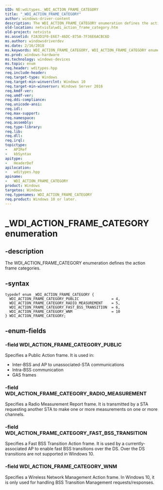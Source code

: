 ```yaml
---
UID: NE:wditypes._WDI_ACTION_FRAME_CATEGORY
title: "_WDI_ACTION_FRAME_CATEGORY"
author: windows-driver-content
description: The WDI_ACTION_FRAME_CATEGORY enumeration defines the action frame categories.
old-location: netvista\wdi_action_frame_category.htm
old-project: netvista
ms.assetid: F2A3D1F0-E6E7-46DC-875A-7F36E6ACBC6D
ms.author: windowsdriverdev
ms.date: 2/16/2018
ms.keywords: WDI_ACTION_FRAME_CATEGORY, WDI_ACTION_FRAME_CATEGORY enumeration [Device and Driver Installation], WDI_ACTION_FRAME_CATEGORY_FAST_BSS_TRANSITION, WDI_ACTION_FRAME_CATEGORY_PUBLIC, WDI_ACTION_FRAME_CATEGORY_RADIO_MEASUREMENT, WDI_ACTION_FRAME_CATEGORY_WNM, _WDI_ACTION_FRAME_CATEGORY, netvista.wdi_action_frame_category, netvista.wifi_action_frame_category, wditypes/WDI_ACTION_FRAME_CATEGORY, wditypes/WDI_ACTION_FRAME_CATEGORY_FAST_BSS_TRANSITION, wditypes/WDI_ACTION_FRAME_CATEGORY_PUBLIC, wditypes/WDI_ACTION_FRAME_CATEGORY_RADIO_MEASUREMENT, wditypes/WDI_ACTION_FRAME_CATEGORY_WNM
ms.prod: windows-hardware
ms.technology: windows-devices
ms.topic: enum
req.header: wditypes.hpp
req.include-header: 
req.target-type: Windows
req.target-min-winverclnt: Windows 10
req.target-min-winversvr: Windows Server 2016
req.kmdf-ver: 
req.umdf-ver: 
req.ddi-compliance: 
req.unicode-ansi: 
req.idl: 
req.max-support: 
req.namespace: 
req.assembly: 
req.type-library: 
req.lib: 
req.dll: 
req.irql: 
topictype:
-	APIRef
-	kbSyntax
apitype:
-	HeaderDef
apilocation:
-	wditypes.hpp
apiname:
-	WDI_ACTION_FRAME_CATEGORY
product: Windows
targetos: Windows
req.typenames: WDI_ACTION_FRAME_CATEGORY
req.product: Windows 10 or later.
---
```


# _WDI_ACTION_FRAME_CATEGORY enumeration


## -description


The WDI_ACTION_FRAME_CATEGORY enumeration defines the action frame categories.


## -syntax


````
typedef enum _WDI_ACTION_FRAME_CATEGORY { 
  WDI_ACTION_FRAME_CATEGORY_PUBLIC               = 4,
  WDI_ACTION_FRAME_CATEGORY_RADIO_MEASUREMENT    = 5,
  WDI_ACTION_FRAME_CATEGORY_FAST_BSS_TRANSITION  = 6,
  WDI_ACTION_FRAME_CATEGORY_WNM                  = 10
} WDI_ACTION_FRAME_CATEGORY;
````


## -enum-fields




### -field WDI_ACTION_FRAME_CATEGORY_PUBLIC

Specifies a Public Action frame.  It is used in:

<ul>
<li>Inter-BSS and AP to unassociated-STA communications</li>
<li>Intra-BSS communication</li>
<li>GAS frames</li>
</ul>

### -field WDI_ACTION_FRAME_CATEGORY_RADIO_MEASUREMENT

Specifies a Radio Measurement Report frame. It is transmitted by a STA requesting another STA to make one or more measurements on one or more channels.


### -field WDI_ACTION_FRAME_CATEGORY_FAST_BSS_TRANSITION

Specifies a Fast BSS Transition Action frame.  It is used by a currently-associated AP to enable fast BSS transitions over the DS.  Over the DS transitions are not supported in Windows 10.


### -field WDI_ACTION_FRAME_CATEGORY_WNM

Specifies a Wireless Network Management Action frame.  In Windows 10, it is only used for handling BSS Transition Management requests/responses.

